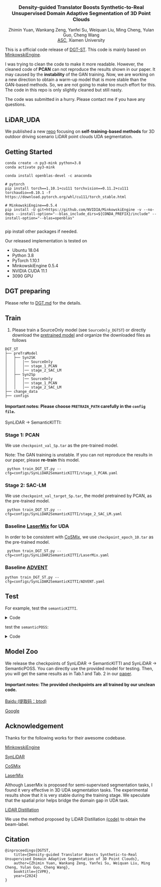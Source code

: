 
 <h3 align="center"><strong>Density-guided Translator Boosts Synthetic-to-Real Unsupervised Domain
Adaptive Segmentation of 3D Point Clouds</strong></h3>
 <p align="center">
      Zhimin Yuan, Wankang Zeng, Yanfei Su, Weiquan Liu, Ming Cheng, Yulan Guo, Cheng Wang
    <br>
    <a href=https://asc.xmu.edu.cn/ target='_blank'>ASC</a>,&nbsp;Xiamen University
  </p>

This is a official code release of [DGT-ST](https://arxiv.org/pdf/2403.18469.pdf). This code is mainly based on [MinkowskiEngine](https://github.com/NVIDIA/MinkowskiEngine).

I was trying to clean the code to make it more readable. However, the cleaned code of **PCAN** can not reproduce the results shown in our paper. It may caused by the **instability** of the GAN training. Now, we are working on a new direction to obtain a warm-up model that is more stable than the GAN-based methods. So, we are not going to make too much effort for this. The code in this repo is only slightly cleaned but still nasty. 

The code was submitted in a hurry. Please contact me if you have any questions.

## LiDAR_UDA

We published a new [repo](https://github.com/yuan-zm/LiDAR_UDA) focusing on **self-training-based methods** for 3D outdoor driving scenario LiDAR point clouds UDA segmentation.

## Getting Started
```Shell
conda create -n py3-mink python=3.8
conda activate py3-mink

conda install openblas-devel -c anaconda

# pytorch
pip install torch==1.10.1+cu111 torchvision==0.11.2+cu111 torchaudio==0.10.1 -f https://download.pytorch.org/whl/cu111/torch_stable.html

# MinkowskiEngine==0.5.4
pip install -U git+https://github.com/NVIDIA/MinkowskiEngine -v --no-deps --install-option="--blas_include_dirs=${CONDA_PREFIX}/include" --install-option="--blas=openblas"


```
pip install other packages if needed.

Our released implementation is tested on
+ Ubuntu 18.04
+ Python 3.8 
+ PyTorch 1.10.1
+ MinkowskiEngine 0.5.4
+ NVIDIA CUDA 11.1
+ 3090 GPU

## DGT preparing
Please refer to [DGT.md](DGT.md) for the details.

## Train
1. Please train a SourceOnly model (see `SourceOnly_DGTST`) or directly download the [pretrained model](#model_zoo) and organize the downloaded files as follows
```
DGT_ST
├── preTraModel
│   ├── Syn2SK
│   │   │── SourceOnly
│   │   │── stage_1_PCAN
│   │   │── stage_2_SAC_LM
│   ├── Syn2Sp
│   │   │── SourceOnly
│   │   │── stage_1_PCAN
│   │   │── stage_2_SAC_LM
├── change_data
├── configs
```

#### Important notes: Please choose `PRETRAIN_PATH` carefully in the `config file`.

SynLiDAR -> SemanticKITTI:
### Stage 1: PCAN 
We use `checkpoint_val_Sp.tar` as the pre-trained model.

Note: The GAN training is unstable. If you can not reproduce the results in our paper, please **re-train** this model.

``` python train_DGT_ST.py --cfg=configs/SynLiDAR2SemanticKITTI/stage_1_PCAN.yaml```
### Stage 2: SAC-LM
We use `checkpoint_val_target_Sp.tar`, the model pretrained by PCAN, as the pre-trained model.

``` python train_DGT_ST.py --cfg=configs/SynLiDAR2SemanticKITTI/stage_2_SAC_LM.yaml```

### Baseline [LaserMix](https://arxiv.org/abs/2207.00026) for UDA
In order to be consistent with [CoSMix](https://www.ecva.net/papers/eccv_2022/papers_ECCV/papers/136930575.pdf), we use `checkpoint_epoch_10.tar` as the pre-trained model.

``` python train_DGT_ST.py --cfg=configs/SynLiDAR2SemanticKITTI/LaserMix.yaml```

### Baseline [ADVENT](https://arxiv.org/abs/1811.12833)

```
python train_DGT_ST.py --cfg=configs/SynLiDAR2SemanticKITTI/ADVENT.yaml
```

## Test

For example, test the `semanticKITTI`.

<details><summary>Code</summary>

```
python infer.py \
        --checkpoint_path upload_model/syn2sk/stage_1_PCAN/checkpoint_val_target_Sp.tar \
        --result_dir res_pred/syn2sk/stage_1_PCAN \
        --batch_size 12 \
        --num_classes 20 \
        --dataset_name SemanticKITTI \
        --cfg configs/SynLiDAR2SemanticKITTI/stage_1_PCAN.yaml

python eval_performance.py \
        --dataset ~/dataset/semanticKITTI/dataset/sequences \
        --predictions res_pred/syn2sk/stage_1_PCAN \
        --sequences 08 \
        --num-classes 20 \
        --datacfg utils/semantic-kitti.yaml
```
</details>

test the `semanticPOSS`:
<details><summary>Code</summary>

```
python infer.py \
        --checkpoint_path upload_model/syn2sp/stage_1_PCAN/checkpoint_val_target_Sp.tar \
        --result_dir res_pred/syn2sp/stage_1_PCAN \
        --batch_size 12 \
        --num_classes 14 \
        --dataset_name SemanticPOSS \
        --cfg configs/SynLiDAR2SemanticPOSS/stage_1_PCAN.yaml

python eval_performance.py \
        --dataset ~/dataset/semanticPOSS/dataset/sequences \
        --predictions res_pred/syn2sp/stage_1_PCAN \
        --sequences 03 \
        --num-classes 14 \
        --datacfg utils/semantic-poss.yaml
```
</details>


## Model Zoo <a id="model_zoo"></a>


We release the checkpoints of SynLiDAR -> SemanticKITTI and SynLiDAR -> SemanticPOSS. You can directly use the provided model for testing. Then, you will get the same results as in Tab.1 and Tab. 2 in our [paper](https://arxiv.org/pdf/2403.18469.pdf).

#### Important notes: The provided checkpoints are all trained by our **unclean** code.

[Baidu (提取码：btod)](https://pan.baidu.com/s/1yPuNvFnDPnd9lBF-7I6UHw?pwd=btod) 

[Google](https://drive.google.com/drive/folders/1EuxDphixI579hBgiOQFoVz5KlVwHllkP?usp=sharing)


## Acknowledgement
Thanks for the following works for their awesome codebase.

[MinkowskiEngine](https://github.com/NVIDIA/MinkowskiEngine)

[SynLiDAR](https://github.com/xiaoaoran/SynLiDAR)

[CoSMix](https://github.com/saltoricristiano/cosmix-uda)

[LaserMix](https://github.com/ldkong1205/LaserMix)

Although LaserMix is proposed for semi-supervised segmentation tasks, I found it very effective in 3D UDA segmentation tasks. The experimental results show that it is very stable during the training stage. We speculate that the spatial prior helps bridge the domain gap in UDA task. 

[LiDAR Distillation](https://www.ecva.net/papers/eccv_2022/papers_ECCV/papers/136990175.pdf)

We use the method proposed by LiDAR Distillation [(code)](https://github.com/weiyithu/LiDAR-Distillation) to obtain the beam-label. 


## Citation

```
@inproceedings{DGTST,
    title={Density-guided Translator Boosts Synthetic-to-Real Unsupervised Domain Adaptive Segmentation of 3D Point Clouds},
    author={Zhimin Yuan, Wankang Zeng, Yanfei Su, Weiquan Liu, Ming Cheng, Yulan Guo, Cheng Wang},
    booktitle={CVPR},
    year={2024}
}
```
